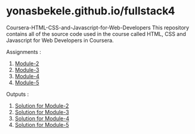 # yonasbekele.github.io/fullstack4

Coursera-HTML-CSS-and-Javascript-for-Web-Developers
This repository contains all of the source code used in the course called HTML, CSS and Javascript for Web Developers in Coursera.

Assignments :

1. [Module-2](https://github.com/jhu-ep-coursera/fullstack-course4/blob/master/assignments/assignment2/Assignment-2.md)
2. [Module-3](https://github.com/jhu-ep-coursera/fullstack-course4/blob/master/assignments/assignment3/Assignment-3.md)
3. [Module-4](https://github.com/jhu-ep-coursera/fullstack-course4/blob/master/assignments/assignment4/Assignment-4.md)
4. [Module-5](https://github.com/jhu-ep-coursera/fullstack-course4/blob/master/assignments/assignment5/Assignment-5.md)


Outputs :
1. [Solution for Module-2](https://yonasbekele.github.io/Week2/)
2. [Solution for Module-3](https://yonasbekele.github.io/week3/)
3. [Solution for Module-4](https://yonasbekele.github.io/week4/)
4. [Solution for Module-5](https://yonasbekele.github.io/week5/)

